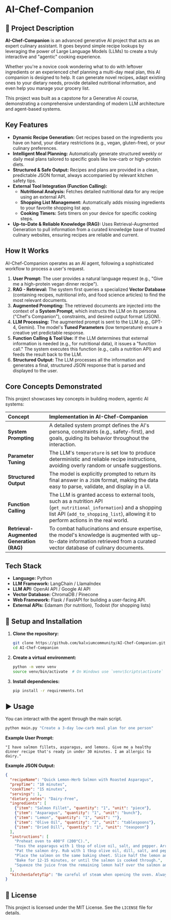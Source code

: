 # AI-Chef-Companion


## 📖 Project Description

**AI-Chef-Companion** is an advanced generative AI project that acts as an expert culinary assistant. It goes beyond simple recipe lookups by leveraging the power of Large Language Models (LLMs) to create a truly interactive and "agentic" cooking experience.

Whether you're a novice cook wondering what to do with leftover ingredients or an experienced chef planning a multi-day meal plan, this AI companion is designed to help. It can generate novel recipes, adapt existing ones to your dietary needs, provide detailed nutritional information, and even help you manage your grocery list.

This project was built as a capstone for a Generative AI course, demonstrating a comprehensive understanding of modern LLM architecture and agent-based systems.

## Key Features

*   **Dynamic Recipe Generation:** Get recipes based on the ingredients you have on hand, your dietary restrictions (e.g., vegan, gluten-free), or your culinary preferences.
*   **Intelligent Meal Planning:** Automatically generate structured weekly or daily meal plans tailored to specific goals like low-carb or high-protein diets.
*   **Structured & Safe Output:** Recipes and plans are provided in a clean, predictable JSON format, always accompanied by relevant kitchen safety tips.
*   **External Tool Integration (Function Calling):**
    *   **Nutritional Analysis:** Fetches detailed nutritional data for any recipe using an external API.
    *   **Shopping List Management:** Automatically adds missing ingredients to your favorite shopping list app.
    *   **Cooking Timers:** Sets timers on your device for specific cooking steps.
*   **Up-to-Date & Reliable Knowledge (RAG):** Uses Retrieval-Augmented Generation to pull information from a curated knowledge base of trusted culinary websites, ensuring recipes are reliable and current.

## How It Works

AI-Chef-Companion operates as an AI agent, following a sophisticated workflow to process a user's request.

1.  **User Prompt:** The user provides a natural language request (e.g., "Give me a high-protein vegan dinner recipe").
2.  **RAG - Retrieval:** The system first queries a specialized **Vector Database** (containing recipes, nutritional info, and food science articles) to find the most relevant documents.
3.  **Augmented Prompting:** The retrieved documents are injected into the context of a **System Prompt**, which instructs the LLM on its persona ("Chef's Companion"), constraints, and desired output format (JSON).
4.  **LLM Processing:** The augmented prompt is sent to the LLM (e.g., GPT-4, Gemini). The model's **Tuned Parameters** (low temperature) ensure a creative yet predictable response.
5.  **Function Calling & Tool Use:** If the LLM determines that external information is needed (e.g., for nutritional data), it issues a "function call." The system executes this function (e.g., calls a nutrition API) and feeds the result back to the LLM.
6.  **Structured Output:** The LLM processes all the information and generates a final, structured JSON response that is parsed and displayed to the user.

## Core Concepts Demonstrated

This project showcases key concepts in building modern, agentic AI systems:

| Concept | Implementation in AI-Chef-Companion |
| :--- | :--- |
| **System Prompting** | A detailed system prompt defines the AI's persona, constraints (e.g., safety-first), and goals, guiding its behavior throughout the interaction. |
| **Parameter Tuning** | The LLM's `temperature` is set low to produce deterministic and reliable recipe instructions, avoiding overly random or unsafe suggestions. |
| **Structured Output** | The model is explicitly prompted to return its final answer in a `JSON` format, making the data easy to parse, validate, and display in a UI. |
| **Function Calling** | The LLM is granted access to external tools, such as a nutrition API (`get_nutritional_information`) and a shopping list API (`add_to_shopping_list`), allowing it to perform actions in the real world. |
| **Retrieval-Augmented Generation (RAG)** | To combat hallucinations and ensure expertise, the model's knowledge is augmented with up-to-date information retrieved from a curated vector database of culinary documents. |

## Tech Stack

*   **Language:** Python
*   **LLM Framework:** LangChain / LlamaIndex
*   **LLM API:** OpenAI API / Google AI API
*   **Vector Database:** ChromaDB / Pinecone
*   **Web Framework:** Flask / FastAPI for building a user-facing API.
*   **External APIs:** Edamam (for nutrition), Todoist (for shopping lists)

## 🚀 Setup and Installation

1.  **Clone the repository:**
    ```bash
    git clone https://github.com/kalviumcommunity/AI-Chef-Companion.git
    cd AI-Chef-Companion
    ```

2.  **Create a virtual environment:**
    ```bash
    python -m venv venv
    source venv/bin/activate  # On Windows use `venv\Scripts\activate`
    ```

3.  **Install dependencies:**
    ```bash
    pip install -r requirements.txt
    ```

## ▶️ Usage

You can interact with the agent through the main script.

```bash
python main.py "Create a 3-day low-carb meal plan for one person"
```

**Example User Prompt:**

`"I have salmon fillets, asparagus, and lemons. Give me a healthy dinner recipe that's ready in under 30 minutes. I am allergic to dairy."`

**Example JSON Output:**

```json
{
  "recipeName": "Quick Lemon-Herb Salmon with Roasted Asparagus",
  "prepTime": "10 minutes",
  "cookTime": "15 minutes",
  "servings": 1,
  "dietary_notes": "Dairy-Free",
  "ingredients": [
    {"item": "Salmon Fillet", "quantity": "1", "unit": "piece"},
    {"item": "Asparagus", "quantity": "1", "unit": "bunch"},
    {"item": "Lemon", "quantity": "1", "unit": ""},
    {"item": "Olive Oil", "quantity": "2", "unit": "tablespoons"},
    {"item": "Dried Dill", "quantity": "1", "unit": "teaspoon"}
  ],
  "instructions": [
    "Preheat oven to 400°F (200°C).",
    "Toss the asparagus with 1 tbsp of olive oil, salt, and pepper. Arrange on a baking sheet.",
    "Pat the salmon dry. Rub with 1 tbsp olive oil, dill, salt, and pepper.",
    "Place the salmon on the same baking sheet. Slice half the lemon and place slices on top.",
    "Bake for 12-15 minutes, or until the salmon is cooked through.",
    "Squeeze the juice from the remaining lemon half over the salmon and asparagus before serving."
  ],
  "kitchenSafetyTip": "Be careful of steam when opening the oven. Always use oven mitts."
}
```



## 📄 License

This project is licensed under the MIT License. See the `LICENSE` file for details.